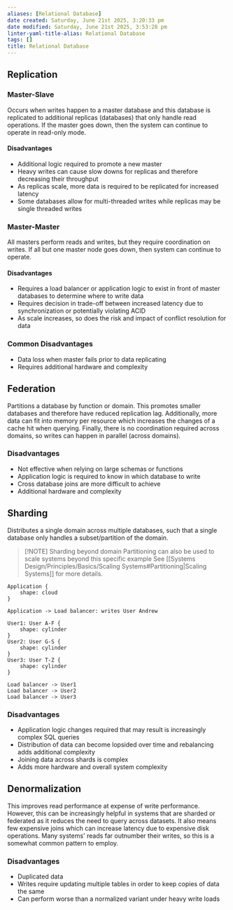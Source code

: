 ```yaml
---
aliases: [Relational Database]
date created: Saturday, June 21st 2025, 3:20:33 pm
date modified: Saturday, June 21st 2025, 3:53:28 pm
linter-yaml-title-alias: Relational Database
tags: []
title: Relational Database
---
```


## Replication

### Master-Slave

Occurs when writes happen to a master database and this database is replicated to additional replicas (databases) that only handle read operations. If the master goes down, then the system can continue to operate in read-only mode.

#### Disadvantages

- Additional logic required to promote a new master
- Heavy writes can cause slow downs for replicas and therefore decreasing their throughput
- As replicas scale, more data is required to be replicated for increased latency
- Some databases allow for multi-threaded writes while replicas may be single threaded writes

### Master-Master

All masters perform reads and writes, but they require coordination on writes. If all but one master node goes down, then system can continue to operate.

#### Disadvantages

- Requires a load balancer or application logic to exist in front of master databases to determine where to write data
- Requires decision in trade-off between increased latency due to synchronization or potentially violating ACID
- As scale increases, so does the risk and impact of conflict resolution for data

### Common Disadvantages

- Data loss when master fails prior to data replicating
- Requires additional hardware and complexity

## Federation

Partitions a database by function or domain. This promotes smaller databases and therefore have reduced replication lag. Additionally, more data can fit into memory per resource which increases the changes of a cache hit when querying. Finally, there is no coordination required across domains, so writes can happen in parallel (across domains).

### Disadvantages

- Not effective when relying on large schemas or functions
- Application logic is required to know in which database to write
- Cross database joins are more difficult to achieve
- Additional hardware and complexity

## Sharding

Distributes a single domain across multiple databases, such that a single database only handles a subset/partition of the domain.

> [!NOTE] Sharding beyond domain
> Partitioning can also be used to scale systems beyond this specific example See [[Systems Design/Principles/Basics/Scaling Systems#Partitioning|Scaling Systems]] for more details.

```d2
Application {
	shape: cloud
}

Application -> Load balancer: writes User Andrew

User1: User A-F {
	shape: cylinder
}
User2: User G-S {
	shape: cylinder
}
User3: User T-Z {
	shape: cylinder
}

Load balancer -> User1
Load balancer -> User2
Load balancer -> User3
```

### Disadvantages

- Application logic changes required that may result is increasingly complex SQL queries
- Distribution of data can become lopsided over time and rebalancing adds additional complexity
- Joining data across shards is complex
- Adds more hardware and overall system complexity

## Denormalization

This improves read performance at expense of write performance. However, this can be increasingly helpful in systems that are sharded or federated as it reduces the need to query across datasets. It also means few expensive joins which can increase latency due to expensive disk operations. Many systems' reads far outnumber their writes, so this is a somewhat common pattern to employ.

### Disadvantages

- Duplicated data
- Writes require updating multiple tables in order to keep copies of data the same
- Can perform worse than a normalized variant under heavy write loads
